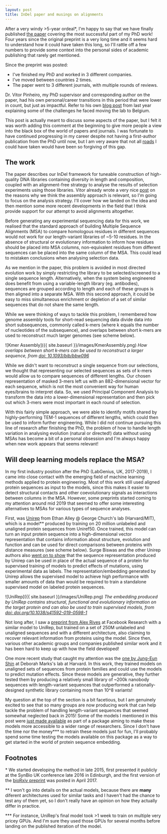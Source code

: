 ```yaml
---
layout: post
title: InDel paper and musings on alignments
---
```


After a very windy >5-year ordeal\*, I'm happy to say that we have finally published [the paper](https://www.nature.com/articles/s41598-021-88708-4) covering the most successful part of my PhD work! Four years since the original preprint is a very long time and it seems hard to understand how it could have taken this long, so I'll rattle off a few numbers to provide some context into the personal sides of academic publishing that rarely get mentioned.

Since the preprint was posted:
* I've finished my PhD and worked in 3 different companies.
* I've moved between countries 2 times.
* The paper went to 3 different journals, with multiple rounds of reviews.

Dr. Vitor Pinheiro, my PhD supervisor and corresponding author on the paper, had his own personal/career transitions in this period that were lower in count, but just as impactful. Refer to his own [blog post](https://pinheirolab.com/2020/04/10/new-lab/) from last year explaining some of the challenges he faced moving the lab to Belgium.

This post is actually meant to discuss some aspects of the paper, but I felt it was worth adding this comment at the beginning to give more people a view into the black box of the world of papers and journals. I was fortunate to have continued progressing in my career despite not having a first-author publication from the PhD until now, but I am very aware that not all [roads](https://ptizei.github.io/RoadAhead/) I could have taken would have been so forgiving of this gap.

## The work

The paper describes our InDel framework for tuneable construction of high-quality DNA libraries containing diversity in length and composition, coupled with an alignment-free strategy to analyse the results of selection experiments using those libraries. Vitor already wrote a very nice [post](https://pinheirolab.com/2020/04/28/dna-library-synthesis-for-directed-evolution/) on the reasons why we think the assembly approach is relevant, so I'm going to focus on the analysis strategy. I'll cover how we landed on the idea and then mention some more recent developments in the field that I think provide support for our attempt to avoid alignments altogether.

Before generating any experimental sequencing data for this work, we realised that the standard approach of building Multiple Sequence Alignments (MSA) to compare homologous residues in different sequences would not work for our length-variant libraries of ~5-10 residues. In the absence of structural or evolutionary information to inform how residues should be placed into MSA columns, non-equivalent residues from different sequences can be placed into the same column of the MSA. This could lead to mistaken conclusions when analysing selection data.

As we mention in the paper, this problem is avoided in most directed evolution work by simply restricting the library to be selected/screened to a single sequence length. Alternatively, when the system being engineered does benefit from using a variable-length library (eg. antibodies), sequences are grouped according to length and each of these groups is then aligned into a separate MSA. With this second approach, it could be easy to miss simultaneous enrichment or depletion of a set of similar sequences that do not share the same length.

While we were thinking of ways to tackle this problem, I remembered how genome assembly tools for short-read sequencing data divide data into short subsequences, commonly called k-mers (where k equals the number of nucleotides of the subsequence), and overlaps between short k-mers are used to reconstruct much larger genomes (see scheme below).

![Kmer Assembly]({{ site.baseurl }}/images/KmerAssembly.png)
*How overlaps between short k-mers can be used to reconstruct a larger sequence, from [doi: 10.1093/bib/bbw096](http://dx.doi.org/10.1093/bib/bbw096)*

While we didn't want to reconstruct a single sequence from our selections, we thought that representing our selected sequences as sets of k-mers would allow us to compare sequences of different lengths. Our chosen representation of masked 3-mers left us with an 882-dimensional vector for each sequence, which is not the most convenient way for human eyes/brains to interpret data. So, we used Principal Component Analysis to transform the data into a lower-dimensional representation and then pick out which 3-mers were most important in each round of selection.

With this fairly simple approach, we were able to identify motifs shared by highly-performing TEM-1 sequences of different lengths, which could then be used to inform further engineering. While I did not continue pursuing this line of research after finishing the PhD, the problem of how to handle length variation in analysing evolution (natural or directed!) data without using MSAs has become a bit of a personal obsession and I'm always happy when new work appears that seems relevant!

## Will deep learning models replace the MSA?

In my first industry position after the PhD (LabGenius, UK, 2017-2019), I came into close contact with the emerging field of machine learning methods applied to protein engineering. Most of this work still used aligned protein sequences as input to the models, since this makes it easier to detect structural contacts and other coevolutionary signals as interactions between columns in the MSA. However, some preprints started coming to my attention around mid 2019 that seemed to offer some interesting alternatives to MSAs for various types of sequence analyses.

First, was [Unirep](https://www.nature.com/articles/s41592-019-0598-1) from Ethan Alley @ George Church's lab (Harvard/MIT), which is a model\*\* produced by training on 20 million unlabeled and unaligned protein sequences from Uniref50. Once trained, this model can turn an input protein sequence into a high-dimensional vector representation that contains information about structure, evolution and function and can be used for direct comparisons between proteins with distance measures (see scheme below). Surge Biswas and the other Unirep authors also [went on to show](https://www.nature.com/articles/s41592-021-01100-y) that the sequence representation produced by Unirep can be used in place of the actual sequence of a protein for supervised training of models to predict effects of mutations, using experimental data as labels. The representation/embedding generated by Unirep allows the supervised model to achieve high performance with smaller amounts of data than would be required to train a standalone supervised model on labeled protein sequences.

![UniRep]({{ site.baseurl }}/images/UniRep.png)
*The embedding produced by UniRep contains structural, functional and evolutionary information on the target protein and can also be used to train supervised models, from [doi: doi.org/10.1038/s41592-019-0598-1](http://doi.org/10.1038/s41592-019-0598-1)*

Not long after, I saw a [preprint from Alex Rives](https://www.pnas.org/content/118/15/e2016239118) at Facebook Research with a similar model to UniRep, but trained on a set of 250M unlabeled and unaligned sequences and with a different architecture, also claiming to recover relevant information from proteins using the model. Since then, various other academic groups and companies published similar work and it has been hard to keep up with how the field developed!

One more recent study that caught my attention was the [one by Jung-Eun Shin](https://www.nature.com/articles/s41467-021-22732-w.pdf) at Deborah Marks's lab at Harvard. In this work, they trained models on unaligned sets of sequences from protein families and could use the models to predict mutation effects. Since these models are generative, they further tested them by producing a relatively small library of ~200k nanobody sequences with length-variant sequences that outperformed a rationally-designed synthetic library containing more than 10^8 variants!

My question at the top of the section is a bit facetious, but I am genuinely excited to see that so many groups are now producing work that can help tackle the problem of handling length-variant sequences that seemed somewhat neglected back in 2015! Some of the models I mentioned in this post were [just made available](https://currentprotocols.onlinelibrary.wiley.com/doi/10.1002/cpz1.113) as part of a package aiming to make these models more accessible to a wider range of researchers. Since I don't have the time nor the money\*\*\* to retrain these models just for fun, I'll probably spend some time testing the models available on this package as a way to get started in the world of protein sequence embedding.


## Footnotes

\* We started developing the method in late 2015, first presented it publicly at the SynBio UK conference late 2016 in Edinburgh, and the first version of the [bioRxiv preprint](https://www.biorxiv.org/content/10.1101/127829v2) was posted in April 2017.

\*\* I won't go into details on the actual models, because there are **many** diferent architectures used for similar tasks and I haven't had the chance to test any of them yet, so I don't really have an opinion on how they actually differ in practice.

\*\*\* For instance, UniRep's final model took >1 week to train on multiple very pricey GPUs. And I'm sure they used those GPUs for several months before landing on the published iteration of the model.
